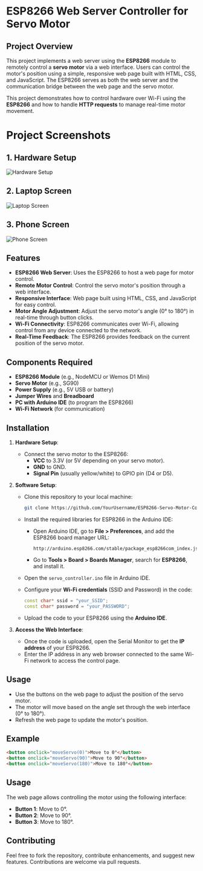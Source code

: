 # ESP8266 Web Server Controller for Servo Motor

## Project Overview

This project implements a web server using the **ESP8266** module to remotely control a **servo motor** via a web interface. Users can control the motor's position using a simple, responsive web page built with HTML, CSS, and JavaScript. The ESP8266 serves as both the web server and the communication bridge between the web page and the servo motor.

This project demonstrates how to control hardware over Wi-Fi using the **ESP8266** and how to handle **HTTP requests** to manage real-time motor movement.

# Project Screenshots
## 1. Hardware Setup
![Hardware Setup](https://github.com/Payal-Sinha09/ESP8266-Web-Server-Controller-for-Servo-Motor/blob/main/images/WhatsApp%20Image%202024-10-22%20at%209.26.16%20PM.jpeg)
## 2. Laptop Screen
![Laptop Screen](https://github.com/Payal-Sinha09/ESP8266-Web-Server-Controller-for-Servo-Motor/blob/main/images/Screenshot%20(171).png)
## 3. Phone Screen
![Phone Screen](https://github.com/Payal-Sinha09/ESP8266-Web-Server-Controller-for-Servo-Motor/blob/main/images/WhatsApp%20Image%202024-10-22%20at%209.26.21%20PM.jpeg)

## Features

- **ESP8266 Web Server**: Uses the ESP8266 to host a web page for motor control.
- **Remote Motor Control**: Control the servo motor's position through a web interface.
- **Responsive Interface**: Web page built using HTML, CSS, and JavaScript for easy control.
- **Motor Angle Adjustment**: Adjust the servo motor's angle (0° to 180°) in real-time through button clicks.
- **Wi-Fi Connectivity**: ESP8266 communicates over Wi-Fi, allowing control from any device connected to the network.
- **Real-Time Feedback**: The ESP8266 provides feedback on the current position of the servo motor.

## Components Required

- **ESP8266 Module** (e.g., NodeMCU or Wemos D1 Mini)
- **Servo Motor** (e.g., SG90)
- **Power Supply** (e.g., 5V USB or battery)
- **Jumper Wires** and **Breadboard**
- **PC with Arduino IDE** (to program the ESP8266)
- **Wi-Fi Network** (for communication)

## Installation

1. **Hardware Setup**:
   - Connect the servo motor to the ESP8266:
     - **VCC** to 3.3V (or 5V depending on your servo motor).
     - **GND** to GND.
     - **Signal Pin** (usually yellow/white) to GPIO pin (D4 or D5).
   
2. **Software Setup**:
   - Clone this repository to your local machine:
     ```bash
     git clone https://github.com/YourUsername/ESP8266-Servo-Motor-Controller.git
     ```

   - Install the required libraries for ESP8266 in the Arduino IDE:
     - Open Arduino IDE, go to **File > Preferences**, and add the ESP8266 board manager URL:
       ```
       http://arduino.esp8266.com/stable/package_esp8266com_index.json
       ```
     - Go to **Tools > Board > Boards Manager**, search for **ESP8266**, and install it.

   - Open the `servo_controller.ino` file in Arduino IDE.

   - Configure your **Wi-Fi credentials** (SSID and Password) in the code:
     ```cpp
     const char* ssid = "your_SSID";
     const char* password = "your_PASSWORD";
     ```

   - Upload the code to your ESP8266 using the **Arduino IDE**.

3. **Access the Web Interface**:
   - Once the code is uploaded, open the Serial Monitor to get the **IP address** of your ESP8266.
   - Enter the IP address in any web browser connected to the same Wi-Fi network to access the control page.

## Usage

- Use the buttons on the web page to adjust the position of the servo motor.
- The motor will move based on the angle set through the web interface (0° to 180°).
- Refresh the web page to update the motor's position.

## Example

```html
<button onclick="moveServo(0)">Move to 0°</button>
<button onclick="moveServo(90)">Move to 90°</button>
<button onclick="moveServo(180)">Move to 180°</button>
```

## Usage

The web page allows controlling the motor using the following interface:

- **Button 1**: Move to 0°.
- **Button 2**: Move to 90°.
- **Button 3**: Move to 180°.

## Contributing

Feel free to fork the repository, contribute enhancements, and suggest new features. Contributions are welcome via pull requests.

